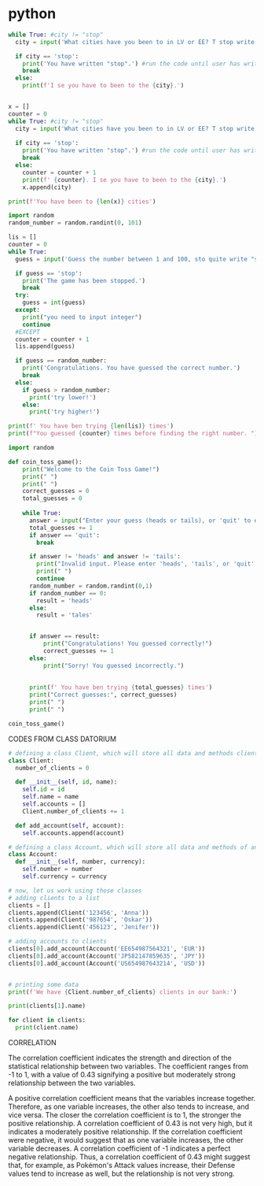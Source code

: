 # python

```python
while True: #city != "stop"
  city = input('What cities have you been to in LV or EE? T stop write "stop".')

  if city == 'stop': 
    print('You have written "stop".') #run the code until user has written STOP
    break
  else:
    print(f'I se you have to been to the {city}.')

```


```python

x = []
counter = 0
while True: #city != "stop"
  city = input('What cities have you been to in LV or EE? T stop write "stop".')
  
  if city == 'stop': 
    print('You have written "stop".') #run the code until user has written STOP
    break
  else:
    counter = counter + 1
    print(f' {counter}. I se you have to been to the {city}.')
    x.append(city)

print(f'You have been to {len(x)} cities')


```
```python
import random
random_number = random.randint(0, 101) 

lis = []
counter = 0 
while True:
  guess = input('Guess the number between 1 and 100, sto quite write "stop"!')

  if guess == 'stop':
    print('The game has been stopped.')
    break
  try: 
    guess = int(guess)
  except:
    print("you need to input integer")
    continue
  #EXCEPT
  counter = counter + 1
  lis.append(guess)

  if guess == random_number:
    print('Congratulations. You have guessed the correct number.')
    break
  else:
    if guess > random_number:
      print('try lower!')
    else:
      print('try higher!')

print(f' You have ben trying {len(lis)} times')
print(f"You guessed {counter} times before finding the right number. ")

```


```python
import random

def coin_toss_game():
    print("Welcome to the Coin Toss Game!")
    print(" ")
    print(" ")
    correct_guesses = 0
    total_guesses = 0
  
    while True:
      answer = input("Enter your guess (heads or tails), or 'quit' to exit: ")
      total_guesses += 1
      if answer == 'quit':
        break

      if answer != 'heads' and answer != 'tails':
        print("Invalid input. Please enter 'heads', 'tails', or 'quit'.")
        print(" ")
        continue
      random_number = random.randint(0,1)
      if random_number == 0:
        result = 'heads' 
      else:
        result = 'tales'


      if answer == result:
          print("Congratulations! You guessed correctly!")
          correct_guesses += 1
      else:
          print("Sorry! You guessed incorrectly.")
      
      
      print(f' You have ben trying {total_guesses} times')
      print("Correct guesses:", correct_guesses)
      print(" ")
      print(" ")

coin_toss_game()
```

CODES FROM CLASS DATORIUM

```py
# defining a class Client, which will store all data and methods clients
class Client:
  number_of_clients = 0  

  def __init__(self, id, name):
    self.id = id
    self.name = name
    self.accounts = []
    Client.number_of_clients += 1

  def add_account(self, account):
    self.accounts.append(account)

# defining a class Account, which will store all data and methods of any account
class Account:
  def __init__(self, number, currency):
    self.number = number
    self.currency = currency

# now, let us work using those classes
# adding clients to a list
clients = []
clients.append(Client('123456', 'Anna'))
clients.append(Client('987654', 'Oskar'))
clients.append(Client('456123', 'Jenifer'))

# adding accounts to clients
clients[0].add_account(Account('EE654987564321', 'EUR'))
clients[0].add_account(Account('JP582147859635', 'JPY'))
clients[0].add_account(Account('US654987643214', 'USD'))


# printing some data
print(f'We have {Client.number_of_clients} clients in our bank:')

print(clients[1].name)

for client in clients:
  print(client.name)

```

CORRELATION

The correlation coefficient indicates the strength and direction of the statistical relationship between two variables. The coefficient ranges from -1 to 1, with a value of 0.43 signifying a positive but moderately strong relationship between the two variables.

A positive correlation coefficient means that the variables increase together. Therefore, as one variable increases, the other also tends to increase, and vice versa.
The closer the correlation coefficient is to 1, the stronger the positive relationship.
A correlation coefficient of 0.43 is not very high, but it indicates a moderately positive relationship.
If the correlation coefficient were negative, it would suggest that as one variable increases, the other variable decreases.
A correlation coefficient of -1 indicates a perfect negative relationship.
Thus, a correlation coefficient of 0.43 might suggest that, for example, as Pokémon's Attack values increase, their Defense values tend to increase as well, but the relationship is not very strong.
